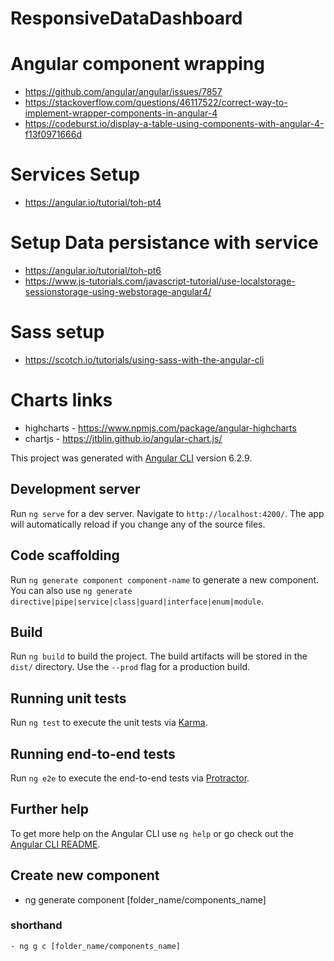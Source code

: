 # ResponsiveDataDashboard

# Angular component wrapping
  - https://github.com/angular/angular/issues/7857
  - https://stackoverflow.com/questions/46117522/correct-way-to-implement-wrapper-components-in-angular-4
  - https://codeburst.io/display-a-table-using-components-with-angular-4-f13f0971666d

# Services Setup
  - https://angular.io/tutorial/toh-pt4
# Setup Data persistance with service
  - https://angular.io/tutorial/toh-pt6
  - https://www.js-tutorials.com/javascript-tutorial/use-localstorage-sessionstorage-using-webstorage-angular4/

# Sass setup
  - https://scotch.io/tutorials/using-sass-with-the-angular-cli

# Charts links
 -  highcharts - https://www.npmjs.com/package/angular-highcharts
 - chartjs - https://jtblin.github.io/angular-chart.js/

This project was generated with [Angular CLI](https://github.com/angular/angular-cli) version 6.2.9.

## Development server

Run `ng serve` for a dev server. Navigate to `http://localhost:4200/`. The app will automatically reload if you change any of the source files.

## Code scaffolding

Run `ng generate component component-name` to generate a new component. You can also use `ng generate directive|pipe|service|class|guard|interface|enum|module`.

## Build

Run `ng build` to build the project. The build artifacts will be stored in the `dist/` directory. Use the `--prod` flag for a production build.

## Running unit tests

Run `ng test` to execute the unit tests via [Karma](https://karma-runner.github.io).

## Running end-to-end tests

Run `ng e2e` to execute the end-to-end tests via [Protractor](http://www.protractortest.org/).

## Further help

To get more help on the Angular CLI use `ng help` or go check out the [Angular CLI README](https://github.com/angular/angular-cli/blob/master/README.md).

## Create new component 
  - ng generate component [folder_name/components_name]
  ### shorthand
    - ng g c [folder_name/components_name]

